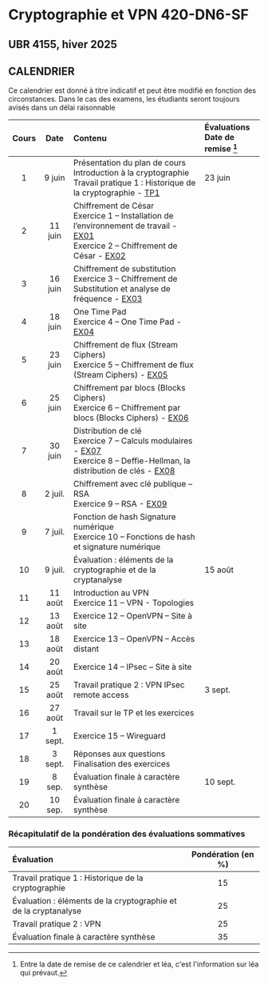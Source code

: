 # Cryptographie et VPN 420-DN6-SF

## UBR 4155, hiver 2025

## CALENDRIER

Ce calendrier est donné à titre indicatif et peut être modifié en fonction des circonstances. Dans le cas des examens, les étudiants seront toujours avisés dans un délai raisonnable

| Cours | Date | Contenu | Évaluations<br> Date de remise [^1]|
| :---: | :---: | :--- | :--- |
| 1 | 9 juin | Présentation du plan de cours<br>  Introduction à la cryptographie<br>  Travail pratique 1 : Historique de la cryptographie - [TP1](TPs/TP1_Recherche.md) | 23 juin |
| 2 | 11 juin | Chiffrement de César<br>  Exercice 1 – Installation de l’environnement de travail - [EX01](Exercices/Exercice01_InstallationEnvironnementTravail.md)<br>  Exercice 2 – Chiffrement de César - [EX02](Exercices/Exercice02_ChiffrementDeCesar.md) |  |
| 3 | 16 juin | Chiffrement de substitution<br>  Exercice 3 – Chiffrement de Substitution et analyse de fréquence - [EX03](Exercices/Exercice03_ChiffrementDeSubstitution.md) |  |
| 4 | 18 juin | One Time Pad<br>  Exercice 4 – One Time Pad - [EX04](Exercices/Exercice04_OneTimePad.md)|  |
| 5 | 23 juin | Chiffrement de flux (Stream Ciphers)<br>  Exercice 5 – Chiffrement de flux (Stream Ciphers) - [EX05](Exercices/Exercice05_StreamCipher.md)| |
| 6 | 25 juin | Chiffrement par blocs (Blocks Ciphers)<br>  Exercice 6 – Chiffrement par blocs (Blocks Ciphers) - [EX06](Exercices/Exercice06_BlocksCipher.md)|  |
| 7 | 30 juin | Distribution de clé<br>  Exercice 7 – Calculs modulaires - [EX07](Exercices/Exercice07_CalculationModulaire.md)<br>  Exercice 8 – Deffie-Hellman, la distribution de clés - [EX08](Exercices/Exercice08_DeffieHellman.md)|  |
| 8 | 2 juil. | Chiffrement avec clé publique – RSA<br>  Exercice 9 – RSA - [EX09](Exercices/Exercice09_RSA.md)|  |
| 9 | 7 juil. | Fonction de hash  Signature numérique<br>  Exercice 10 – Fonctions de hash et signature numérique |  |
| 10 | 9 juil. | Évaluation : éléments de la cryptographie et de la cryptanalyse | 15 août |
| 11 | 11 août | Introduction au VPN<br>  Exercice 11 – VPN - Topologies |  |
| 12 | 13 août | Exercice 12 – OpenVPN – Site à site |  |
| 13 | 18 août | Exercice 13 – OpenVPN – Accès distant |  |
| 14 | 20 août | Exercice 14 – IPsec – Site à site |  |
| 15 | 25 août | Travail pratique 2 : VPN  IPsec remote access | 3 sept. |
| 16 | 27 août | Travail sur le TP et les exercices |  |
| 17 | 1 sept. | Exercice 15 – Wireguard |  |
| 18 | 3 sept. | Réponses aux questions<br>  Finalisation des exercices |  |
| 19 | 8 sep. | Évaluation finale à caractère synthèse | 10 sept. |
| 20 | 10 sep. | Évaluation finale à caractère synthèse |  |  

[^1]: Entre la date de remise de ce calendrier et léa, c'est l'information sur léa qui prévaut.

### Récapitulatif de la pondération des évaluations sommatives

| Évaluation | Pondération (en %) |
| :--- | :---: |
| Travail pratique 1 : Historique de la cryptographie | 15 |
| Évaluation : éléments de la cryptographie et de la cryptanalyse | 25 |
| Travail pratique 2 : VPN | 25 |
| Évaluation finale à caractère synthèse | 35 |